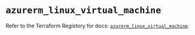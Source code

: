 # `azurerm_linux_virtual_machine`

Refer to the Terraform Registory for docs: [`azurerm_linux_virtual_machine`](https://registry.terraform.io/providers/hashicorp/azurerm/3.77.0/docs/resources/linux_virtual_machine).
